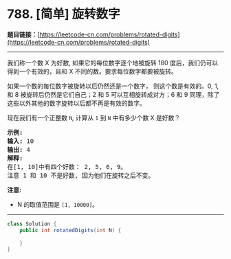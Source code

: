 # 788. [简单] 旋转数字

**题目链接：**[https://leetcode-cn.com/problems/rotated-digits](https://leetcode-cn.com/problems/rotated-digits)

---

<div class="content__1Y2H">
 <div class="notranslate">
  <p>我们称一个数 X 为好数, 如果它的每位数字逐个地被旋转 180 度后，我们仍可以得到一个有效的，且和 X 不同的数。要求每位数字都要被旋转。</p> 
  <p>如果一个数的每位数字被旋转以后仍然还是一个数字，&nbsp;则这个数是有效的。0, 1, 和 8 被旋转后仍然是它们自己；2 和 5 可以互相旋转成对方；6 和 9 同理，除了这些以外其他的数字旋转以后都不再是有效的数字。</p> 
  <p>现在我们有一个正整数&nbsp;<code>N</code>, 计算从&nbsp;<code>1</code> 到&nbsp;<code>N</code> 中有多少个数&nbsp;X 是好数？</p> 
  <pre class="language-text"><strong>示例:</strong>
<strong>输入:</strong> 10
<strong>输出:</strong> 4
<strong>解释:</strong> 
在[1, 10]中有四个好数： 2, 5, 6, 9。
注意 1 和 10 不是好数, 因为他们在旋转之后不变。
</pre> 
  <p><strong>注意:</strong></p> 
  <ul> 
   <li>N&nbsp;的取值范围是&nbsp;<code>[1, 10000]</code>。</li> 
  </ul> 
 </div>
</div>

---

```java
class Solution {
    public int rotatedDigits(int N) {
        
    }
}
```